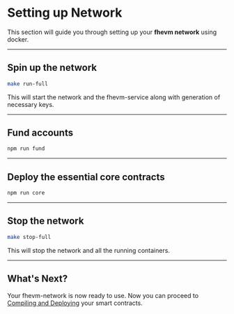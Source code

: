 # Setting up Network

This section will guide you through setting up your **fhevm network** using docker.

---

## Spin up the network

```bash
make run-full
```
This will start the network and the fhevm-service along with generation of necessary keys.

---

## Fund accounts

```bash
npm run fund
```

---

## Deploy the essential core contracts
```bash
npm run core
```

---

## Stop the network

```bash
make stop-full
```
This will stop the network and all the running containers.

---

## What's Next?
Your fhevm-network is now ready to use. Now you can proceed to [Compiling and Deploying](./05-compiling-and-deploying.md) your smart contracts.

